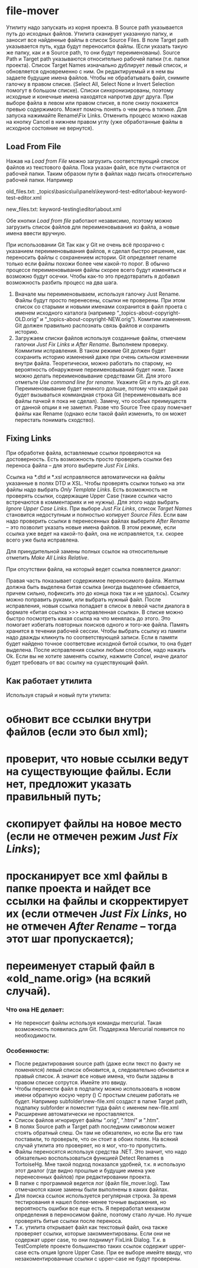 # file-mover

Утилиту надо запускать из корня проекта.
В Source path указывается путь до исходных файлов.
Утилита сканирует указанную папку, и заносит все найденные файлы в список Source Files.
В поле Target path указывается путь, куда будут переносится файлы. (Если указать такую же папку, как и в Source path, то они будут переименованы).
Source Path и Target path указываются относительно рабочей папки (т.е. папки проекта).
Список Target Names изначально дублирует левый список, и обновляется одновременно с ним. Он редактируемый и в нем вы задаете будущие имена файлов. 
Чтобы не обрабатывать файл, снимите галочку в правом списке. (Select All, Select None и Invert Selection помогут в большом списке).
Списки синхронизированы, поэтому исходные и конечные имена находятся напротив друг друга.
При выборе файла в левом или правом списке, в поле снизу покажется превью содержимого. Может помочь понять о чем речь в топике.
Для запуска нажимайте Rename\Fix Links. Отменить процесс можно нажав на кнопку Cancel в нижнем правом углу (уже обработанные файлы в исходное состояние не вернутся).

## Load From File
Нажав на *Load from File* можно загрузить соответствующий список файлов из текстового файла. Пока указан файл, все пути считаются от рабочей папки. Таким образом пути в файлах надо писать относительно рабочей папки. Например

old_files.txt:
_topics\basics\ui\panels\keyword-test-editor\about-keyword-test-editor.xml

new_files.txt:
keyword-testing\editor\about.xml

Обе кнопки *Load from file* работают независимо, поэтому можно загрузить список файлов для переименовывания из файла, а новые имена ввести вручную.

При использовании Git
Так как у Git не очень всё прозрачно с указанием переименовывания файлов, я сделал быстро решение, как переносить файлы с сохранением истории. Git определяет rename только если файлы похожи более чем какой-то порог. В обычно процессе переименовывания файлы скорее всего будут изменяться и возможно будут осечки. Чтобы как-то это предотвратить я добавил возможность разбить процесс на два шага.
1. Вначале мы переименовываем, используя галочку Just Rename. Файлы будут просто перенесены, ссылки не проверены. При этом список со старыми и новыми именами сохранится в файл проета с именем исходного каталога (например “_topics-about-copyright-OLD.orig” и “_topics-about-copyright-NEW.orig”). Комитим изменения. Git должен правильно распознать связь файлов и сохранить историю.
2. Загружаем списки файлов используя созданные файлы, отмечаем галочки *Just Fix Links* и *After Rename*.  Выполняем проверку. Коммитим исправления.
В таком режиме Git должен будет сохранить историю изменений даже при очень сильном изменении внутри файла.
Теоретически, можно работать по старому, но вероятность обнаружение переименовываний будет ниже.
Также можно делать переименовывание средствами Git. Для этого отметьте *Use command line for rename.* Укажите Git и путь до git.exe. Переименовывание будет немного дольше, потому что каждый раз будет вызываться коммандная строка Git (переименовывать все файлы пачкой я пока не сделал). Замечу, что особых преимуществ от данной опции я не заметил. Разве что Source Tree сразу помечает файлы как Rename (однако если такой файл изменить, то он может перестать понимать сходство).

## Fixing Links

При обработке файла, вставляемые ссылки проверяются на достоверность.
Есть возможность просто проверить ссылки без переноса файла – для этого выберите *Just Fix Links*.

Ссылка на *.dtd и *.xsl исправляются автоматически на файлы указанные в полях DTD и XSL. Чтобы проверять ссылки только на эти файлы надо выбрать *Only Template Links*.
Есть возможность не проверять ссылки, содержащие Upper Case (такие ссылки часто встречаются в комментариях и не нужны). Для этого надо выбрать *Ignore Upper Case Links*.
При выборе *Just Fix Links*, список *Target Names* становится недоступным и полностью копирует *Source Files*. Если вам надо проверить ссылки в перенесенных файлах выберите *After Rename* – это позволит указать новые имена файлов. В этом режиме, если ссылка уже ведет на какой-то файл, она не исправляется, т.к. скорее всего уже была исправлена.

Для принудительной замены полных ссылок на относительные отметить *Make All Links Relative*.

При отсутствии файла, на который ведет ссылка появляется диалог:
 
Правая часть показывает содержимое переносимого файла. Желтым должна быть выделена битая ссылка (иногда выделение сбивается, причем сильно, пофиксить это до конца пока так и не удалось).
Ссылку можно поправить руками, или выбрать нужный файл. После исправления, новыя ссылка попадает в список в левой части диалога в формате «битая ссылка >>> исправленная ссылка». В списке можно быстро посмотреть какая ссылка на что менялась до этого. Это помогает избегать повторных поисков одного и того-же файла. Память хранится в течении рабочей сессии. Чтобы выбрать ссылку из памяти надо дважды кликнуть по соответствующей записи.
Если в памяти будет найдено точное соответсвие исходной битой ссылки, то она будет выделена.
После исправления ссылки любым способом, надо нажать Ok.
Если вы не хотите заменять ссылку, нажмите *Cancel*, иначе диалог будет требовать от вас ссылку на существующий файл. 


## Как работает утилита

Используя старый и новый пути утилита:
#	обновит все ссылки внутри файлов (если это был xml);
#	проверит, что новые ссылки ведут на существующие файлы. Если нет, предложит указать правильный путь;
#	скопирует файлы на новое место (если не отмечен режим *Just Fix Links*);
#	просканирует все xml файлы в папке проекта и найдет все ссылки на файлы и скорректирует их (если отмечен *Just Fix Links*, но не отмечен *After Rename* – тогда этот шаг пропускается);
#	переименует старый файл в «old_name.orig» (на всякий случай).

### Что она НЕ делает:
*	Не переносит файлы используя команды mercurial. Такая возможность появилась для Git. Поддержка Mercurial появится по необходимости.

### Особенности:
*	После редактирования source path (даже если текст по факту не поменялся) левый список обновится, а, следовательно обновится и правый список. А значит все новые имена, что были заданы в правом списке сотрутся. Имейте это ввиду.
*	Чтобы перенести файл в подпапку можно использовать в новом имени обратную косую черту (\) С простым слешем работать не будет. Например subfolder\new-file.xml создаст в папке Target path, подпапку subforder и поместит туда файл с именем new-file.xml
*	Расширение автоматически не проставляется.
*	Список файлов игнорирует файлы “.orig”, ".html" и ".htm".
*	В полях Source path и Target path последним символом может стоять обратный слеш. Он там не обязателен, но если Вы его там поставили, то проверьте, что он стоит в обоих полях. На всякий случай утилита это проверяет, но я мог, что-то пропустить.
*	Файлы переносятся используя средства .NET. Это значит, что надо обязательно воспользоваться функцией Detect Renames в TortoiseHg. Мне такой подход показался удобней, т.к. я использую этот диалог (где видно прошлые и будущие имена уже перенесенных файлов) при редактировании проекта.
*	В папке с программой ведется лог (файл file_mover.log). Там отмечаются какие замены были выполнены в каких файлах.
*	Для поиска ссылок используется регулярная строка. За время тестирования я нашел более-менее точные выражения, но вероятность ошибки все еще есть. Я переработал механизм определения в переносимом файле, поэтому стало лучше. Но лучше проверять битые ссылки после переноса.
*	Т.к. утилита открывает файл как текстовый файл, она также проверяет ссылки, которые закомментированы. Если они не содержат upper case, то они поднимут FixLink Dialog. Т.к. в TestComplete проекте большинство таких ссылок содержит upper-case есть опция Ignore Upper Case. При ее выборе имейте ввиду, что незакоментированные ссылки с upper-case не будут проверены.
